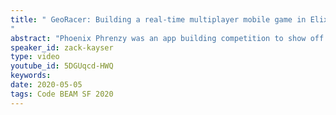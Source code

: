 ```yaml
---
title: " GeoRacer: Building a real-time multiplayer mobile game in Elixir in 6 weeks.
"
abstract: "Phoenix Phrenzy was an app building competition to show off a brand-new feature in the Phoenix web framework called LiveView. LiveView allows developers to build dynamic, real-time web interfaces using only Elixir. Our team wanted to push the boundaries of LiveView, so we built a geo-location based racing game we called GeoRacer and were delighted when our app won. In this session, we'll share the story of building GeoRacer and show how LiveView can give you web app building super powers."
speaker_id: zack-kayser
type: video
youtube_id: 5DGUqcd-HWQ
keywords: 
date: 2020-05-05
tags: Code BEAM SF 2020
---
```


